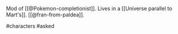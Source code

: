 Mod of [[@Pokemon-completionist]]. Lives in a [[Universe parallel to Mart's]]. [[@fran-from-paldea]].

#characters #asked 